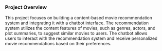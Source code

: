
### Project Overview
This project focuses on building a content-based movie recommendation system and integrating it with a chatbot interface. The recommendation system utilizes the content features of movies, such as genres, actors, and plot summaries, to suggest similar movies to users. The chatbot allows users to interact with the recommendation system and receive personalized movie recommendations based on their preferences.
